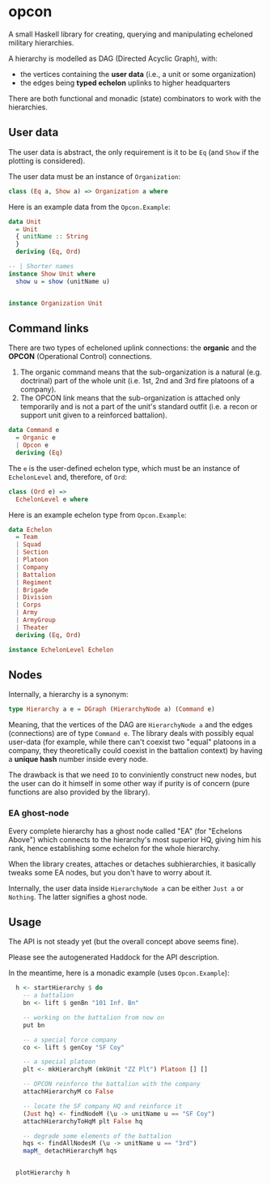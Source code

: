 # opcon

A small Haskell library for creating, querying and manipulating echeloned military hierarchies.

A hierarchy is modelled as DAG (Directed Acyclic Graph), with:

- the vertices containing the **user data** (i.e., a unit or some organization)
- the edges being **typed echelon** uplinks to higher headquarters

There are both functional and monadic (state) combinators to work with the hierarchies.


## User data
The user data is abstract, the only requirement is it to be `Eq` (and `Show` if the plotting is considered).

The user data must be an instance of `Organization`:

``` haskell
class (Eq a, Show a) => Organization a where
```

Here is an example data from the `Opcon.Example`:

``` haskell
data Unit
  = Unit
  { unitName :: String
  }
  deriving (Eq, Ord)

-- | Shorter names
instance Show Unit where
  show u = show (unitName u)


instance Organization Unit
```

## Command links
There are two types of echeloned uplink connections: the **organic** and the **OPCON** (Operational Control) 
connections.

1. The organic command means that the sub-organization is a natural (e.g. doctrinal) part of the whole unit (i.e. 1st, 2nd and 3rd fire platoons of a company).
2. The OPCON link means that the sub-organization is attached only temporarily and is not a part of the unit's standard
outfit (i.e. a recon or support unit given to a reinforced battalion).

``` haskell
data Command e
  = Organic e
  | Opcon e
  deriving (Eq)
```

The `e` is the user-defined echelon type, which must be an instance of `EchelonLevel` and, therefore, of `Ord`:

``` haskell
class (Ord e) =>
  EchelonLevel e where
```

Here is an example echelon type from `Opcon.Example`:

``` haskell
data Echelon
  = Team
  | Squad
  | Section
  | Platoon
  | Company
  | Battalion
  | Regiment
  | Brigade
  | Division
  | Corps
  | Army
  | ArmyGroup
  | Theater
  deriving (Eq, Ord)

instance EchelonLevel Echelon
```

## Nodes
Internally, a hierarchy is a synonym:

``` haskell
type Hierarchy a e = DGraph (HierarchyNode a) (Command e)
```

Meaning, that the vertices of the DAG are `HierarchyNode a` and the edges (connections) are of type `Command e`. The 
library deals with possibly equal user-data (for example, while there can't coexist two "equal" platoons in a company, 
they theoretically could coexist in the battalion context) by having a **unique hash** number inside every node.

The drawback is that we need `IO` to conviniently construct new nodes, but the user can do it himself in some other
way if purity is of concern (pure functions are also provided by the library).

### EA ghost-node
Every complete hierarchy has a ghost node called "EA" (for "Echelons Above") which connects to the hierarchy's most
superior HQ, giving him his rank, hence establishing some echelon for the whole hierarchy.

When the library creates, attaches or detaches subhierarchies, it basically tweaks some EA nodes, but you don't
have to worry about it.

Internally, the user data inside `HierarchyNode a` can be either `Just a` or `Nothing`. The latter signifies a ghost node.

## Usage
The API is not steady yet (but the overall concept above seems fine). 

Please see the autogenerated Haddock for the API description.

In the meantime, here is a monadic example (uses `Opcon.Example`):

``` haskell
  h <- startHierarchy $ do
    -- a battalion
    bn <- lift $ genBn "101 Inf. Bn"

    -- working on the battalion from now on
    put bn

    -- a special force company
    co <- lift $ genCoy "SF Coy"

    -- a special platoon
    plt <- mkHierarchyM (mkUnit "ZZ Plt") Platoon [] []

    -- OPCON reinforce the battalion with the company
    attachHierarchyM co False

    -- locate the SF company HQ and reinforce it
    (Just hq) <- findNodeM (\u -> unitName u == "SF Coy")
    attachHierarchyToHqM plt False hq

    -- degrade some elements of the battalion
    hqs <- findAllNodesM (\u -> unitName u == "3rd")
    mapM_ detachHierarchyM hqs


  plotHierarchy h
```
